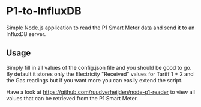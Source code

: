 # P1-to-InfluxDB
Simple Node.js application to read the P1 Smart Meter data and send it to an InfluxDB server.

## Usage
Simply fill in all values of the config.json file and you should be good to go.
By default it stores only the Electricity "Received" values for Tariff 1 + 2 and the Gas readings but if you want more you can easily extend the script.

Have a look at https://github.com/ruudverheijden/node-p1-reader to view all values that can be retrieved from the P1 Smart Meter.
